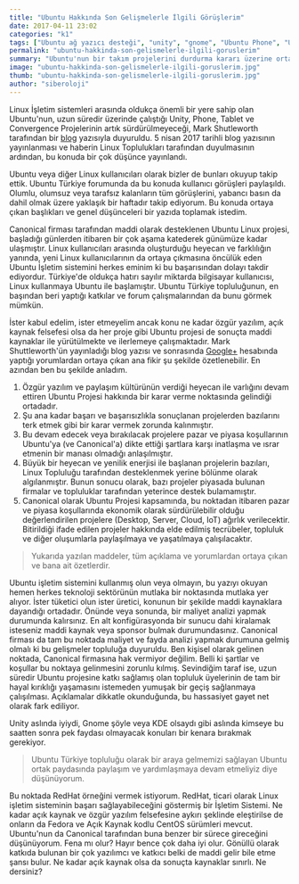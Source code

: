 ```yaml
---
title: "Ubuntu Hakkında Son Gelişmelerle İlgili Görüşlerim"
date: 2017-04-11 23:02
categories: "k1"
tags: ["Ubuntu ağ yazıcı desteği", "unity", "gnome", "Ubuntu Phone", "Ubuntu Tablet", "convergence", "Mark Shuttleworth"]
permalink: "ubuntu-hakkinda-son-gelismelerle-ilgili-goruslerim"
summary: "Ubuntu'nun bir takım projelerini durdurma kararı üzerine ortaya çıkan yorum ve gelişmeler ile ilgili düşüncelerim."
image: "ubuntu-hakkinda-son-gelismelerle-ilgili-goruslerim.jpg"
thumb: "ubuntu-hakkinda-son-gelismelerle-ilgili-goruslerim.jpg"
author: "siberoloji"
---
```

Linux İşletim sistemleri arasında oldukça önemli bir yere sahip olan Ubuntu'nun, uzun süredir üzerinde çalıştığı Unity, Phone, Tablet ve Convergence Projelerinin artık sürdürülmeyeceği, Mark Shutleworth tarafından bir [blog](https://insights.ubuntu.com/2017/04/05/growing-ubuntu-for-cloud-and-iot-rather-than-phone-and-convergence/) yazısıyla duyuruldu. 5 nisan 2017 tarihli blog yazısının yayınlanması ve haberin Linux Toplulukları tarafından duyulmasının ardından, bu konuda bir çok düşünce yayınlandı. 

Ubuntu veya diğer Linux kullanıcıları olarak bizler de bunları okuyup takip ettik. Ubuntu Türkiye forumunda da bu konuda kullanıcı görüşleri paylaşıldı. Olumlu, olumsuz veya tarafsız kalanların tüm görüşlerini, yabancı basın da dahil olmak üzere yaklaşık bir haftadır takip ediyorum. Bu konuda ortaya çıkan başlıkları ve genel düşünceleri bir yazıda toplamak istedim.

Canonical firması tarafından maddi olarak desteklenen Ubuntu Linux projesi, başladığı günlerden itibaren bir çok aşama katederek günümüze kadar ulaşmıştır. Linux kullanıcıları arasında oluşturduğu heyecan ve farklılığın yanında, yeni Linux kullanıcılarının da ortaya çıkmasına öncülük eden Ubuntu İşletim sistemini herkes eminim ki bu başarısından dolayı takdir ediyordur. Türkiye'de oldukça hatırı sayılır miktarda bilgisayar kullanıcısı, Linux kullanmaya Ubuntu ile başlamıştır. Ubuntu Türkiye topluluğunun, en başından beri yaptığı katkılar ve forum çalışmalarından da bunu görmek mümkün.

İster kabul edelim, ister etmeyelim ancak konu ne kadar özgür yazılım, açık kaynak felsefesi olsa da her proje gibi Ubuntu projesi de sonuçta maddi kaynaklar ile yürütülmekte ve ilerlemeye çalışmaktadır. Mark Shuttleworth'ün yayınladığı blog yazısı ve sonrasında [Google+](https://plus.google.com/+MarkShuttleworthCanonical/posts/7LYubpaHUHH) hesabında yaptığı yorumlardan ortaya çıkan ana fikir şu şekilde özetlenebilir. En azından ben bu şekilde anladım.
1. Özgür yazılım ve paylaşım kültürünün verdiği heyecan ile varlığını devam ettiren Ubuntu Projesi hakkında bir karar verme noktasında gelindiği ortadadır.
2. Şu ana kadar başarı ve başarısızlıkla sonuçlanan projelerden bazılarını terk etmek gibi bir karar vermek zorunda kalınmıştır. 
3. Bu devam edecek veya bırakılacak projelere pazar ve piyasa koşullarının Ubuntu'ya (ve Canonical'a) dikte ettiği şartlara karşı inatlaşma ve ısrar etmenin bir manası olmadığı anlaşılmıştır.
4. Büyük  bir heyecan ve yenilik enerjisi ile başlanan projelerin bazıları, Linux Topluluğu tarafından desteklenmek yerine bölünme olarak algılanmıştır. Bunun sonucu olarak, bazı projeler piyasada bulunan firmalar ve topluluklar tarafından yeterince destek bulamamıştır.
5. Canonical olarak Ubuntu Projesi kapsamında, bu noktadan itibaren pazar ve piyasa koşullarında ekonomik olarak sürdürülebilir olduğu değerlendirilen projelere (Desktop, Server, Cloud, IoT) ağırlık verilecektir. Bitirildiği ifade edilen projeler hakkında elde edilmiş tecrübeler, topluluk ve diğer oluşumlarla paylaşılmaya ve yaşatılmaya çalışılacaktır.

> Yukarıda yazılan maddeler, tüm açıklama ve yorumlardan ortaya çıkan ve bana ait özetlerdir.

Ubuntu işletim sistemini kullanmış olun veya olmayın, bu yazıyı okuyan hemen herkes teknoloji sektörünün mutlaka bir noktasında mutlaka yer alıyor. İster tüketici olun ister üretici, konunun bir şekilde maddi kaynaklara dayandığı ortadadır. Önünde veya sonunda, bir maliyet analizi yapmak durumunda kalırsınız. En alt konfigürasyonda bir sunucu dahi kiralamak isteseniz maddi kaynak veya sponsor bulmak durumundasınız. 
Canonical firması da tam bu noktada maliyet ve fayda analizi yapmak durumuna gelmiş olmalı ki bu gelişmeler topluluğa duyuruldu. Ben kişisel olarak gelinen noktada, Canonical firmasına hak vermiyor değilim. Belli ki şartlar ve koşullar bu noktaya gelinmesini zorunlu kılmış. Sevindiğim taraf ise, uzun süredir Ubuntu projesine katkı sağlamış olan topluluk üyelerinin de tam bir hayal kırıklığı yaşamasını istemeden yumuşak bir geçiş sağlanmaya çalışılması. Açıklamalar dikkatle okunduğunda, bu hassasiyet gayet net olarak fark ediliyor.

Unity aslında iyiydi, Gnome şöyle veya KDE olsaydı gibi aslında kimseye bu saatten sonra pek faydası olmayacak konuları bir kenara bırakmak gerekiyor. 
> Ubuntu Türkiye topluluğu olarak bir araya gelmemizi sağlayan Ubuntu ortak paydasında paylaşım ve yardımlaşmaya devam etmeliyiz diye düşünüyorum. 

Bu noktada RedHat örneğini vermek istiyorum. RedHat, ticari olarak Linux işletim sisteminin başarı sağlayabileceğini göstermiş bir İşletim Sistemi. Ne kadar açık kaynak ve özgür yazılım felsefesine aykırı şeklinde eleştirilse de onların da Fedora ve Açık Kaynak kodlu CentOS sürümleri mevcut. Ubuntu'nun da Canonical tarafından buna benzer bir sürece gireceğini düşünüyorum. Fena mı olur? Hayır bence çok daha iyi olur. Gönüllü olarak katkıda bulunan bir çok yazılımcı ve katkıcı belki de maddi gelir bile etme şansı bulur.
Ne kadar açık kaynak olsa da sonuçta kaynaklar sınırlı. Ne dersiniz?